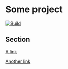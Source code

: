 # Some project

<!-- remark some comment -->

[![Build][2]][1]

## Section

[A link][3]

[Another link][3]

[1]: https://github.com/remarkjs/remark-defsplit/actions

[2]: https://github.com/remarkjs/remark-defsplit/workflows/main/badge.svg

[3]: https://example.com
